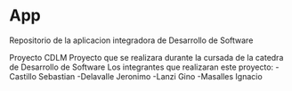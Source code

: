# App
Repositorio de la aplicacion integradora de Desarrollo de Software

Proyecto CDLM
Proyecto que se realizara durante la cursada de la catedra de Desarrollo de Software 
Los integrantes que realizaran este proyecto: -Castillo Sebastian
                                              -Delavalle Jeronimo 
                                              -Lanzi Gino
                                              -Masalles Ignacio 
                                            
                            

